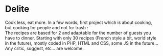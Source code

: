 # Delite
Cook less, eat more.
In a few words, first project which is about cooking, but cooking for people and not for trash :  
The recipes are based for 2 and adaptable for the number of guests you have to dinner.
Starting with only 30 recipes (French style a bit, world style in the future), mostly coded
in PHP, HTML and CSS, some JS in the future...
Any critic, suggest, etc... are welcome.

